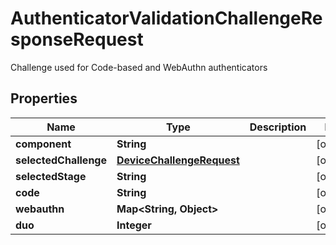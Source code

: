 

# AuthenticatorValidationChallengeResponseRequest

Challenge used for Code-based and WebAuthn authenticators

## Properties

| Name | Type | Description | Notes |
|------------ | ------------- | ------------- | -------------|
|**component** | **String** |  |  [optional] |
|**selectedChallenge** | [**DeviceChallengeRequest**](DeviceChallengeRequest.md) |  |  [optional] |
|**selectedStage** | **String** |  |  [optional] |
|**code** | **String** |  |  [optional] |
|**webauthn** | **Map&lt;String, Object&gt;** |  |  [optional] |
|**duo** | **Integer** |  |  [optional] |



